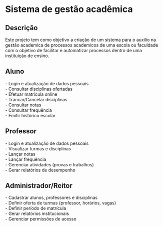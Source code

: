 <h1>Sistema de gestão acadêmica</h1>

<h2>Descrição</h2>

<p>
  Este projeto tem como objetivo a criação de um sistema para o auxilio na gestão academica de processos academicos 
  de uma escola ou faculdade com o objetivo de facilitar e automatizar processos dentro de uma instituição de ensino.
</p>

<h2>Aluno</h2>
<p>
- Login e atualização de dados pessoais<br>
- Consultar disciplinas ofertadas<br>
- Efetuar matrícula online<br>
- Trancar/Cancelar disciplinas<br>
- Consultar notas<br>
- Consultar frequência<br>
- Emitir histórico escolar
</p>

<h2>Professor</h2>
<p>
- Login e atualização de dados pessoais<br>
- Visualizar turmas e disciplinas<br>
- Lançar notas<br>
- Lançar frequência<br>
- Gerenciar atividades (provas e trabalhos)<br>
- Gerar relatórios de desempenho
</p>

<h2>Administrador/Reitor</h2>
<p>
- Cadastrar alunos, professores e disciplinas<br>
- Definir oferta de turmas (professor, horários, vagas)<br>
- Definir período de matrícula<br>
- Gerar relatórios institucionais<br>
- Gerenciar permissões de acesso
</p>

